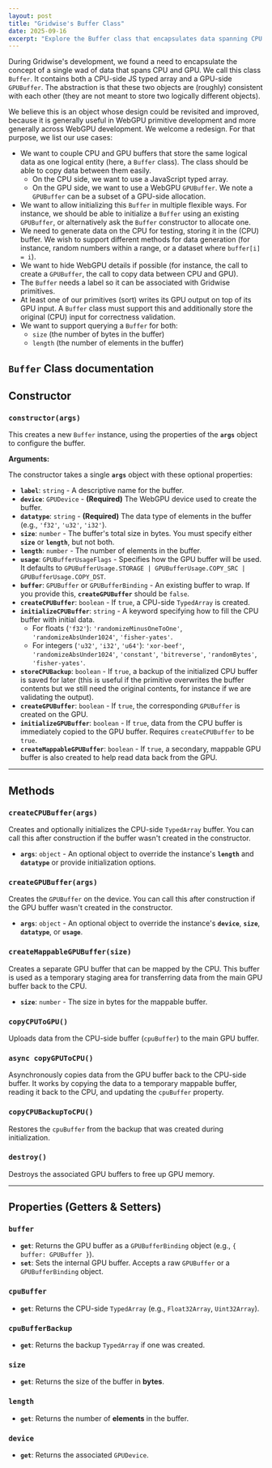```yaml
---
layout: post
title: "Gridwise's Buffer Class"
date: 2025-09-16
excerpt: "Explore the Buffer class that encapsulates data spanning CPU and GPU with consistent typed arrays and GPUBuffers."
---
```


During Gridwise's development, we found a need to encapsulate the concept of a single wad of data that spans CPU and GPU. We call this class `Buffer`. It contains both a CPU-side JS typed array and a GPU-side `GPUBuffer`. The abstraction is that these two objects are (roughly) consistent with each other (they are not meant to store two logically different objects).

We believe this is an object whose design could be revisited and improved, because it is generally useful in WebGPU primitive development and more generally across WebGPU development. We welcome a redesign. For that purpose, we list our use cases:

- We want to couple CPU and GPU buffers that store the same logical data as one logical entity (here, a `Buffer` class). The class should be able to copy data between them easily.
  - On the CPU side, we want to use a JavaScript typed array.
  - On the GPU side, we want to use a WebGPU `GPUBuffer`. We note a `GPUBuffer` can be a subset of a GPU-side allocation.
- We want to allow initializing this `Buffer` in multiple flexible ways. For instance, we should be able to initialize a `Buffer` using an existing `GPUBuffer`, or alternatively ask the `Buffer` constructor to allocate one.
- We need to generate data on the CPU for testing, storing it in the (CPU) buffer. We wish to support different methods for data generation (for instance, random numbers within a range, or a dataset where `buffer[i] = i`).
- We want to hide WebGPU details if possible (for instance, the call to create a `GPUBuffer`, the call to copy data between CPU and GPU).
- The `Buffer` needs a label so it can be associated with Gridwise primitives.
- At least one of our primitives (sort) writes its GPU output on top of its GPU input. A `Buffer` class must support this and additionally store the original (CPU) input for correctness validation.
- We want to support querying a `Buffer` for both:
  - `size` (the number of bytes in the buffer)
  - `length` (the number of elements in the buffer)

## `Buffer` Class documentation

## Constructor

### `constructor(args)`

This creates a new `Buffer` instance, using the properties of the **`args`** object to configure the buffer.

**Arguments:**

The constructor takes a single **`args`** object with these optional properties:

* **`label`**: `string` - A descriptive name for the buffer.
* **`device`**: `GPUDevice` - **(Required)** The WebGPU device used to create the buffer.
* **`datatype`**: `string` - **(Required)** The data type of elements in the buffer (e.g., `'f32'`, `'u32'`, `'i32'`).
* **`size`**: `number` - The buffer's total size in bytes. You must specify either **`size`** or **`length`**, but not both.
* **`length`**: `number` - The number of elements in the buffer.
* **`usage`**: `GPUBufferUsageFlags` - Specifies how the GPU buffer will be used. It defaults to `GPUBufferUsage.STORAGE | GPUBufferUsage.COPY_SRC | GPUBufferUsage.COPY_DST`.
* **`buffer`**: `GPUBuffer` or `GPUBufferBinding` - An existing buffer to wrap. If you provide this, **`createGPUBuffer`** should be `false`.
* **`createCPUBuffer`**: `boolean` - If `true`, a CPU-side `TypedArray` is created.
* **`initializeCPUBuffer`**: `string` - A keyword specifying how to fill the CPU buffer with initial data.
    * For floats (`'f32'`): `'randomizeMinusOneToOne'`, `'randomizeAbsUnder1024'`, `'fisher-yates'`.
    * For integers (`'u32'`, `'i32'`, `'u64'`): `'xor-beef'`, `'randomizeAbsUnder1024'`, `'constant'`, `'bitreverse'`, `'randomBytes'`, `'fisher-yates'`.
* **`storeCPUBackup`**: `boolean` - If `true`, a backup of the initialized CPU buffer is saved for later (this is useful if the primitive overwrites the buffer contents but we still need the original contents, for instance if we are validating the output).
* **`createGPUBuffer`**: `boolean` - If `true`, the corresponding `GPUBuffer` is created on the GPU.
* **`initializeGPUBuffer`**: `boolean` - If `true`, data from the CPU buffer is immediately copied to the GPU buffer. Requires `createCPUBuffer` to be `true`.
* **`createMappableGPUBuffer`**: `boolean` - If `true`, a secondary, mappable GPU buffer is also created to help read data back from the GPU.

***

## Methods

### `createCPUBuffer(args)`

Creates and optionally initializes the CPU-side `TypedArray` buffer. You can call this after construction if the buffer wasn't created in the constructor.

* **`args`**: `object` - An optional object to override the instance's **`length`** and **`datatype`** or provide initialization options.

### `createGPUBuffer(args)`

Creates the `GPUBuffer` on the device. You can call this after construction if the GPU buffer wasn't created in the constructor.

* **`args`**: `object` - An optional object to override the instance's **`device`**, **`size`**, **`datatype`**, or **`usage`**.

### `createMappableGPUBuffer(size)`

Creates a separate GPU buffer that can be mapped by the CPU. This buffer is used as a temporary staging area for transferring data from the main GPU buffer back to the CPU.

* **`size`**: `number` - The size in bytes for the mappable buffer.

### `copyCPUToGPU()`

Uploads data from the CPU-side buffer (`cpuBuffer`) to the main GPU buffer.

### `async copyGPUToCPU()`

Asynchronously copies data from the GPU buffer back to the CPU-side buffer. It works by copying the data to a temporary mappable buffer, reading it back to the CPU, and updating the `cpuBuffer` property.

### `copyCPUBackupToCPU()`

Restores the `cpuBuffer` from the backup that was created during initialization.

### `destroy()`

Destroys the associated GPU buffers to free up GPU memory.

***

## Properties (Getters & Setters)

### `buffer`

* **`get`**: Returns the GPU buffer as a `GPUBufferBinding` object (e.g., `{ buffer: GPUBuffer }`).
* **`set`**: Sets the internal GPU buffer. Accepts a raw `GPUBuffer` or a `GPUBufferBinding` object.

### `cpuBuffer`

* **`get`**: Returns the CPU-side `TypedArray` (e.g., `Float32Array`, `Uint32Array`).

### `cpuBufferBackup`

* **`get`**: Returns the backup `TypedArray` if one was created.

### `size`

* **`get`**: Returns the size of the buffer in **bytes**.

### `length`

* **`get`**: Returns the number of **elements** in the buffer.

### `device`

* **`get`**: Returns the associated `GPUDevice`.